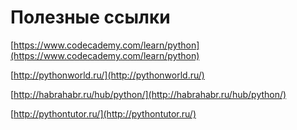# Полезные ссылки

[https://www.codecademy.com/learn/python](https://www.codecademy.com/learn/python)

[http://pythonworld.ru/](http://pythonworld.ru/)

[http://habrahabr.ru/hub/python/](http://habrahabr.ru/hub/python/)

[http://pythontutor.ru/](http://pythontutor.ru/)


